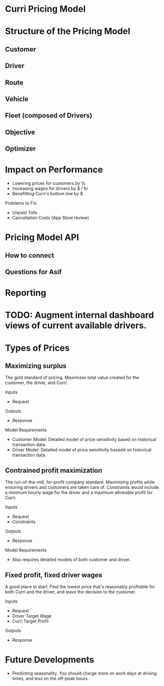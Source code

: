 # Curri Pricing Model


# Structure of the Pricing Model
## Customer

## Driver

## Route

## Vehicle

## Fleet (composed of Drivers)

## Objective

## Optimizer


# Impact on Performance
* Lowering prices for customers by %
* Increasing wages for drivers by $ / hr
* Benefitting Curri's bottom line by $

Problems to Fix:
* Unpaid Tolls 
* Cancellation Costs (App Store review)


# Pricing Model API
## How to connect

## Questions for Asif


# Reporting
# TODO: Augment internal dashboard views of current available drivers. 




# Types of Prices
## Maximizing surplus
The gold standard of pricing. Maximizes total value created for the customer, the driver, and Curri. 

Inputs
* Request

Outputs
* Response

Model Requirements
* Customer Model: Detailed model of price sensitivity based on historical transaction data. 
* Driver Model: Detailed model of price sensitivity basedd on historical transaction data. 

## Contrained profit maximization
The run-of-the-mill, for-profit company standard. Maximizing profits while ensuring drivers and customers are taken care of. Constraints would include a minimum hourly wage for the driver and a maximum allowable profit for Curri. 

Inputs
* Request
* Constraints

Outputs
* Response

Model Requirements
* Also requires detailed models of both customer and driver. 

## Fixed profit, fixed driver wages
A good place to start. Find the lowest price that's reasonably profitable for both Curri and the driver, and leave the decision to the customer. 

Inputs
* Request
* Driver Target Wage
* Curri Target Profit

Outputs
* Response





# Future Developments
* Predicting seasonality. You should charge more on work days at driving times, and less on the off-peak hours. 

